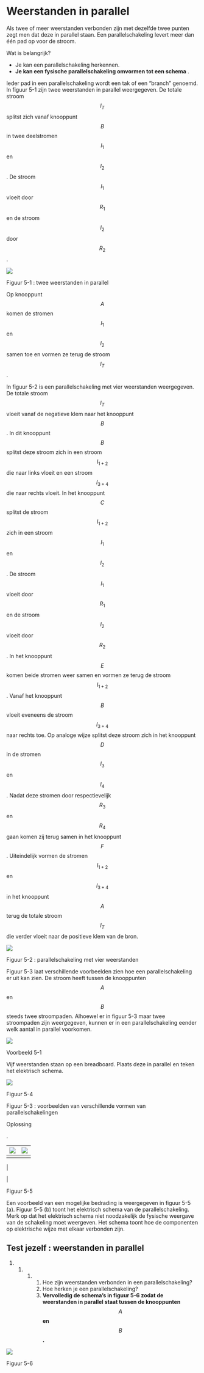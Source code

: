# Weerstanden in parallel

Als twee of meer weerstanden verbonden zijn met dezelfde twee punten zegt men dat deze in parallel staan. Een parallelschakeling levert meer dan één pad op voor de stroom.

Wat is belangrijk?

* Je kan een parallelschakeling herkennen.
* **Je kan een fysische parallelschakeling omvormen tot een schema** .

Ieder pad in een parallelschakeling wordt een tak of een “branch” genoemd. In figuur 5-1 zijn twee weerstanden in parallel weergegeven. De totale stroom $${I}_{T}$$ splitst zich vanaf knooppunt $$B$$ in twee deelstromen $${I}_{1}$$ en $${I}_{2}$$ . De stroom $${I}_{1}$$ vloeit door $${R}_{1}$$ en de stroom $${I}_{2}$$ door $${R}_{2}$$ .

![](../.gitbook/assets/afbeelding_11364.png)

Figuur 5-1 : twee weerstanden in parallel

Op knooppunt $$A$$ komen de stromen $${I}_{1}$$ en $${I}_{2}$$ samen toe en vormen ze terug de stroom $${I}_{T}$$ .

In figuur 5-2 is een parallelschakeling met vier weerstanden weergegeven. De totale stroom $${I}_{T}$$ vloeit vanaf de negatieve klem naar het knooppunt $$B$$ . In dit knooppunt $$B$$ splitst deze stroom zich in een stroom $${I}_{1+2}$$ die naar links vloeit en een stroom $${I}_{3+4}$$ die naar rechts vloeit. In het knooppunt $$C$$ splitst de stroom $${I}_{1+2}$$ zich in een stroom $${I}_{1}$$ en $${I}_{2}$$ . De stroom $${I}_{1}$$ vloeit door $${R}_{1}$$ en de stroom $${I}_{2}$$ vloeit door $${R}_{2}$$ . In het knooppunt $$E$$ komen beide stromen weer samen en vormen ze terug de stroom $${I}_{1+2}$$ . Vanaf het knooppunt $$B$$ vloeit eveneens de stroom $${I}_{3+4}$$ naar rechts toe. Op analoge wijze splitst deze stroom zich in het knooppunt $$D$$ in de stromen $${I}_{3}$$ en $${I}_{4}$$ . Nadat deze stromen door respectievelijk $${R}_{3}$$ en $${R}_{4}$$ gaan komen zij terug samen in het knooppunt $$F$$ . Uiteindelijk vormen de stromen $${I}_{1+2}$$ en $${I}_{3+4}$$ in het knooppunt $$A$$ terug de totale stroom $${I}_{T}$$ die verder vloeit naar de positieve klem van de bron.

![](../.gitbook/assets/afbeelding_11367.png)

Figuur 5-2 : parallelschakeling met vier weerstanden

Figuur 5-3 laat verschillende voorbeelden zien hoe een parallelschakeling er uit kan zien. De stroom heeft tussen de knooppunten $$A$$ en $$B$$ steeds twee stroompaden. Alhoewel er in figuur 5-3 maar twee stroompaden zijn weergegeven, kunnen er in een parallelschakeling eender welk aantal in parallel voorkomen.

![](../.gitbook/assets/afbeelding_11373.png)

Voorbeeld 5-1

Vijf weerstanden staan op een breadboard. Plaats deze in parallel en teken het elektrisch schema.

![](../.gitbook/assets/afbeelding_11596.png)

Figuur 5-4

Figuur 5-3 : voorbeelden van verschillende vormen van parallelschakelingen

Oplossing

.

| ![](../.gitbook/assets/afbeelding_11597.png) | ![](../.gitbook/assets/afbeelding_11598.png) |
| :--- | :--- |
|  |  |

\|

\|

Figuur 5-5

Een voorbeeld van een mogelijke bedrading is weergegeven in figuur 5-5 \(a\). Figuur 5-5 \(b\) toont het elektrisch schema van de parallelschakeling. Merk op dat het elektrisch schema niet noodzakelijk de fysische weergave van de schakeling moet weergeven. Het schema toont hoe de componenten op elektrische wijze met elkaar verbonden zijn.

## Test jezelf : weerstanden in parallel <a id="test-jezelf-weerstanden-in-parallel"></a>

1. 1. 1. 1. Hoe zijn weerstanden verbonden in een parallelschakeling?
         2. Hoe herken je een parallelschakeling?
         3. **Vervolledig de schema’s in figuur 5-6 zodat de weerstanden in parallel staat tussen de knooppunten** $$\mathit{A}$$ **en** $$\mathit{B}$$ **.**

![](../.gitbook/assets/afbeelding_11385.png)

Figuur 5-6

